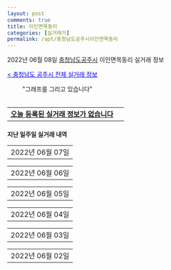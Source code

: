 ```yaml
---
layout: post
comments: true
title: 이인면목동리
categories: [실거래가]
permalink: /apt/충청남도공주시이인면목동리
---
```


2022년 06월 08일 <a href="/apt/충청남도공주시">충청남도공주시</a> 이인면목동리 실거래 정보

<a style="color: blue;" href="/apt/충청남도공주시">< 충청남도 공주시 전체 실거래 정보</a>

<script type="text/javascript">
  google.charts.load('current', {'packages':['corechart']});
  google.charts.setOnLoadCallback(drawChart);

  function drawChart() {
    var data = google.visualization.arrayToDataTable([['거래일', '매매', '전월세', '전매']]);

    var options = {
      title: '최근 1년간 유형별 거래량 추이',
      legend: { position: 'bottom' }
    };

    setTimeout(function() {
        var chart = new google.visualization.LineChart(document.getElementById('columnchart_material'));
        chart.draw(data, (options));
        document.getElementById('loading').style.display = 'none';
    }, 200);

  }
</script>


<div id="loading" style="z-index:20; display: block; margin-left: 35px">"그래프를 그리고 있습니다"</div>
<div id="columnchart_material" style="width: 95%; margin-left: -35px; display: block"></div>
<!--<div style="width: 95%; margin-left: -35px; display: block">
      <script async src="https://pagead2.googlesyndication.com/pagead/js/adsbygoogle.js?client=ca-pub-3485438051770037"
          crossorigin="anonymous"></script>
      <ins class="adsbygoogle"
          style="display:block"
          data-ad-format="fluid"
          data-ad-layout-key="-fb+5w+4e-db+86"
          data-ad-client="ca-pub-3485438051770037"
          data-ad-slot="1827090281"></ins>
      <script>
          (adsbygoogle = window.adsbygoogle || []).push({});
      </script>
</div>-->
<br>
<table>
  <tr>
    <td colspan="4" style="font-weight: bold;"><a href="/apt/충청남도공주시이인면목동리">오늘 등록된 실거래 정보가 없습니다</a> &nbsp;&nbsp;&nbsp; <a style="color: blue; font-size: smaller;" href="/apt/충청남도공주시이인면목동리"></a></td>
  </tr>
    
</table>
    
<div style="margin-top: 20px; margin-bottom: 13px"><b>지난 일주일 실거래 내역</b></div>

  <table style="width: 100%; margin-bottom: 1px">
      <tr class="header">
        <td>2022년 06월 07일</td>
      </tr>
      <tr class="child" style="display: none">
        <td>
            
        <table>
          <tr>
            <td colspan="4" style="font-weight: bold;"><a href="https://search.naver.com/search.naver?query=실거래정보없음">실거래정보없음</a> &nbsp;&nbsp;&nbsp; <a style="color: blue; font-size: smaller;" href="/apt/{real_region}이인면목동리{name_without_space}"></a></td>            
          </tr>

        </table>
    
        </td>
      </tr>
  </table>
    
  <table style="width: 100%; margin-bottom: 1px">
      <tr class="header">
        <td>2022년 06월 06일</td>
      </tr>
      <tr class="child" style="display: none">
        <td>
            
        <table>
          <tr>
            <td colspan="4" style="font-weight: bold;"><a href="https://search.naver.com/search.naver?query=실거래정보없음">실거래정보없음</a> &nbsp;&nbsp;&nbsp; <a style="color: blue; font-size: smaller;" href="/apt/{real_region}이인면목동리{name_without_space}"></a></td>            
          </tr>

        </table>
    
        </td>
      </tr>
  </table>
    
  <table style="width: 100%; margin-bottom: 1px">
      <tr class="header">
        <td>2022년 06월 05일</td>
      </tr>
      <tr class="child" style="display: none">
        <td>
            
        <table>
          <tr>
            <td colspan="4" style="font-weight: bold;"><a href="https://search.naver.com/search.naver?query=실거래정보없음">실거래정보없음</a> &nbsp;&nbsp;&nbsp; <a style="color: blue; font-size: smaller;" href="/apt/{real_region}이인면목동리{name_without_space}"></a></td>            
          </tr>

        </table>
    
        </td>
      </tr>
  </table>
    
  <table style="width: 100%; margin-bottom: 1px">
      <tr class="header">
        <td>2022년 06월 04일</td>
      </tr>
      <tr class="child" style="display: none">
        <td>
            
        <table>
          <tr>
            <td colspan="4" style="font-weight: bold;"><a href="https://search.naver.com/search.naver?query=실거래정보없음">실거래정보없음</a> &nbsp;&nbsp;&nbsp; <a style="color: blue; font-size: smaller;" href="/apt/{real_region}이인면목동리{name_without_space}"></a></td>            
          </tr>

        </table>
    
        </td>
      </tr>
  </table>
    
  <table style="width: 100%; margin-bottom: 1px">
      <tr class="header">
        <td>2022년 06월 03일</td>
      </tr>
      <tr class="child" style="display: none">
        <td>
            
        <table>
          <tr>
            <td colspan="4" style="font-weight: bold;"><a href="https://search.naver.com/search.naver?query=실거래정보없음">실거래정보없음</a> &nbsp;&nbsp;&nbsp; <a style="color: blue; font-size: smaller;" href="/apt/{real_region}이인면목동리{name_without_space}"></a></td>            
          </tr>

        </table>
    
        </td>
      </tr>
  </table>
    
  <table style="width: 100%; margin-bottom: 1px">
      <tr class="header">
        <td>2022년 06월 02일</td>
      </tr>
      <tr class="child" style="display: none">
        <td>
            
        <table>
          <tr>
            <td colspan="4" style="font-weight: bold;"><a href="https://search.naver.com/search.naver?query=실거래정보없음">실거래정보없음</a> &nbsp;&nbsp;&nbsp; <a style="color: blue; font-size: smaller;" href="/apt/{real_region}이인면목동리{name_without_space}"></a></td>            
          </tr>

        </table>
    
        </td>
      </tr>
  </table>
    

